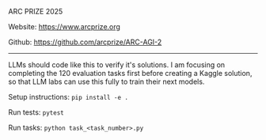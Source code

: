 ARC PRIZE 2025

Website: https://www.arcprize.org

Github: https://github.com/arcprize/ARC-AGI-2

---

LLMs should code like this to verify it's solutions. I am focusing on completing the 120 evaluation tasks first before creating a Kaggle solution, so that LLM labs can use this fully to train their next models.

Setup instructions:
`pip install -e .`

Run tests:
`pytest`

Run tasks:
`python task_<task_number>.py`
